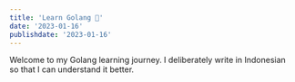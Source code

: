 ```yaml
---
title: 'Learn Golang 🦉'
date: '2023-01-16'
publishdate: '2023-01-16'
---
```


Welcome to my Golang learning journey. I deliberately write in Indonesian so that I can understand it better.
